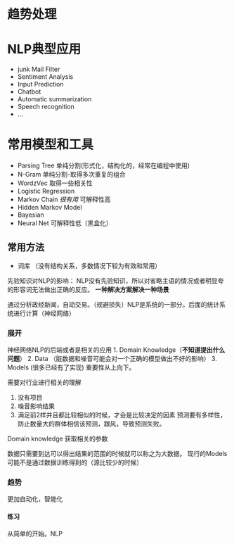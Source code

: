 # 趋势处理

# NLP典型应用

* junk Mail Filter
* Sentiment Analysis
* Input Prediction
* Chatbot
* Automatic summarization
* Speech recognition
* ...

# 常用模型和工具

* Parsing Tree  单纯分割(形式化，结构化的，经常在编程中使用)
* N-Gram  单纯分割-取得多次重复的组合
* WordzVec 取得一些相关性
* Logistic Regression 
* Markov Chain  _很有用_ 可解释性高
* Hidden Markov Model
* Bayesian
* Neural Net 可解释性低（黑盒化）


## 常用方法 
* 词库 （没有结构关系，多数情况下较为有效和常用）

先验知识对NLP的影响：
NLP没有先验知识，所以对省略主语的情况或者明显夸的形容词无法做出正确的反应。
**一种解决方案解决一种场景**

通过分析政经新闻，自动交易。（规避损失）NLP是系统的一部分。后面的统计系统进行计算（神经网络）


### 展开
神经网络NLP的后端或者是相关的应用
    1. Domain Knowledge（**不知道提出什么问题**）
    2. Data （脏数据和噪音可能会对一个正确的模型做出不好的影响）
    3. Models (很多已经有了实现)
    重要性从上向下。

需要对行业进行相关的理解
1. 没有项目
2. 噪音影响结果
3. 满足前2样并且都比较相似的时候，才会是比较决定的因素
预测要有多样性，防止数量大的群体相信该预测，跟风，导致预测失败。

Domain knowledge 获取相关的参数

数据只需要到达可以得出结果的范围的时候就可以称之为大数据。
现行的Models可能不是通过数据训练得到的（源比较少的时候）

### 趋势
更加自动化，智能化

#### 练习
从简单的开始。NLP
